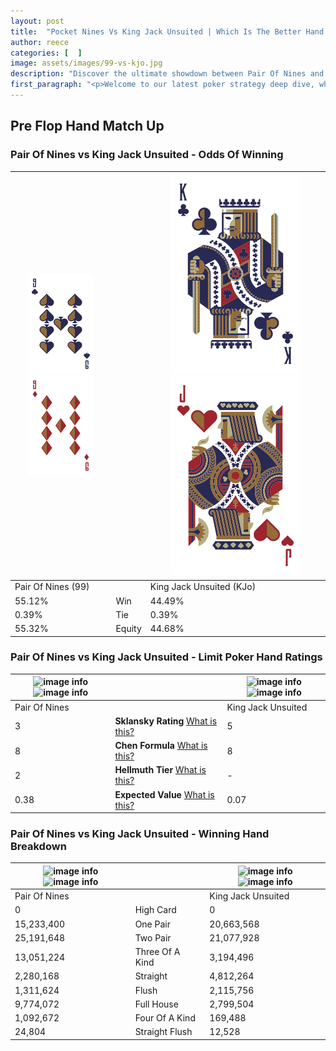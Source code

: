 ```yaml
---
layout: post
title:  "Pocket Nines Vs King Jack Unsuited | Which Is The Better Hand In Poker? A Complete Guide"
author: reece
categories: [  ]
image: assets/images/99-vs-kjo.jpg
description: "Discover the ultimate showdown between Pair Of Nines and King Jack Unsuited in poker! Uncover the odds, strategies, and scenarios where one hand triumphs over the other. Get ready to up your poker game with this thrilling analysis."
first_paragraph: "<p>Welcome to our latest poker strategy deep dive, where we're pitting two distinct hands against each other in a high-stakes showdown: Pair Of Nines vs King Jack Unsuited.</p><p>In the dynamic world of poker, every decision counts, and knowing which hand holds the upper hand is key to your success at the table.</p><p>In this article, we'll dissect these two hands, explore the scenarios where one dominates the other, and equip you with the knowledge to make strategic choices that can tip the odds in your favor.</p><p>Get ready to unravel the intriguing dynamics of these poker hands and elevate your game to new heights.</p>"
---
```




[comment]: # (sp0)

## Pre Flop Hand Match Up

<div class="table hand-ratings" markdown="1"> 



### Pair Of Nines vs King Jack Unsuited - Odds Of Winning


    
| ![image info](assets/images/hand1/9.png) ![image info](assets/images/hand1/9o.png) |  | ![image info](assets/images/hand2/K.png) ![image info](assets/images/hand2/Jo.png) |
| -------- | -------- | -------- |
| Pair Of Nines (99) |  | King Jack Unsuited (KJo) |
| 55.12% | Win | 44.49% |
| 0.39% | Tie | 0.39% |
| 55.32% | Equity | 44.68% |




[comment]: # (sp1)



### Pair Of Nines vs King Jack Unsuited - Limit Poker Hand Ratings


    
| ![image info](https://www.riverpairs.com/assets/images/hand1/9.png) ![image info](https://www.riverpairs.com/assets/images/hand1/9o.png) |  | ![image info](https://www.riverpairs.com/assets/images/hand2/K.png) ![image info](https://www.riverpairs.com/assets/images/hand2/Jo.png) |
| -------- | -------- | -------- |
| Pair Of Nines |  | King Jack Unsuited |
| 3 | **Sklansky Rating** [What is this?](/sklansky-rating-explained) | 5 |
| 8 | **Chen Formula** [What is this?](/chen-formula-explained) | 8 |
| 2 | **Hellmuth Tier** [What is this?](/Hellmuth-tier-explained) | - |
| 0.38 | **Expected Value** [What is this?](/expected-value-explained) | 0.07 |




[comment]: # (sp2)



### Pair Of Nines vs King Jack Unsuited - Winning Hand Breakdown


    
| ![image info](https://www.riverpairs.com/assets/images/hand1/9.png) ![image info](https://www.riverpairs.com/assets/images/hand1/9o.png) |  | ![image info](https://www.riverpairs.com/assets/images/hand2/K.png) ![image info](https://www.riverpairs.com/assets/images/hand2/Jo.png) |
| -------- | -------- | -------- |
| Pair Of Nines |  | King Jack Unsuited |
| 0 | High Card | 0 |
| 15,233,400 | One Pair | 20,663,568 |
| 25,191,648 | Two Pair | 21,077,928 |
| 13,051,224 | Three Of A Kind | 3,194,496 |
| 2,280,168 | Straight | 4,812,264 |
| 1,311,624 | Flush | 2,115,756 |
| 9,774,072 | Full House | 2,799,504 |
| 1,092,672 | Four Of A Kind | 169,488 |
| 24,804 | Straight Flush | 12,528 |




[comment]: # (sp3)



</div>

[comment]: # (sp4)



[comment]: # (sp5)

